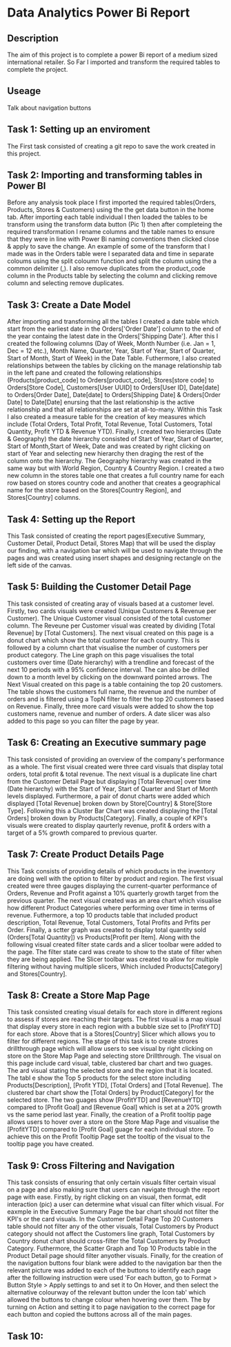 # Data Analytics Power Bi Report

## Description 
The aim of this project is to complete a power Bi report of a medium sized international retailer. So Far I imported and transform the required tables to complete the project. 

## Useage 
Talk about navigation buttons 

## Task 1: Setting up an enviroment
The First task consisted of creating a git repo to save the work created in this project.

## Task 2: Importing and transforming tables in Power BI 
Before any analysis took place I first imported the required tables(Orders, Products, Stores & Customers) using the the get data button in the home tab. After importing each table individual I then loaded the tables to be transform using the transform data button (Pic 1) then after completeing the required transformation I rename columns and the table names to ensure that they were in line with Power Bi naming conventions then clicked close & apply to save the change. An example of some of the transform that I made was in the Orders table were I separated data and time in separate coloums using the split coloumn function and split the column using the a common delimiter (,). I also remove duplicates from the product_code column in the Products table by selecting the column and clicking remove column and selecting remove duplicates. 

## Task 3: Create a Date Model 
After importing and transforming all the tables I created a date table which start from the earliest date in the Orders['Order Date'] column to the end of the year containg the latest date in the Orders['Shipping Date']. After this I created the following columns (Day of Week, Month Number (i.e. Jan = 1, Dec = 12 etc.), Month Name, Quarter, Year, Start of Year, Start of Quarter, Start of Month, Start of Week) in the Date Table. Futhermore, I also created relationships between the tables by clicking on the manage relationship tab in the left pane and created the following relationships (Products[product_code] to Orders[product_code], Stores[store code] to Orders[Store Code], Customers[User UUID] to Orders[User ID], Date[date] to Orders[Order Date], Date[date] to Orders[Shipping Date] & Orders[Order Date] to Date[Date] enursing that the last relationship is the active relationship and that all relationships are set at all-to-many. Within this Task I also created a measure table for the creation of key measures which include (Total Orders, Total Profit, Total Revenue, Total Customers, Total Quantity, Profit YTD & Revenue YTD). Finally, I created two hierarcies (Date & Geography) the date hierarchy consisted of Start of Year, Start of Quarter, Start of Month,Start of Week, Date and was created by right clicking on start of Year and selecting new hierarchy then draging the rest of the column onto the hierarchy. The Geography hierarchy was created in the same way but with World Region, Country & Country Region. I created a  two new column in the stores table one that creates a full country name for each row based on stores country code and another that creates a geographical name for the store based on the Stores[Country Region], and Stores[Country] columns.

## Task 4: Setting up the Report 
This Task consisted of creating the report pages(Executive Summary, Customer Detail, Product Detail, Stores Map) that will be used the display our finding,  with a navigation bar which will be used to navigate through the pages and was created using insert shapes and designing rectangle on the left side of the canvas. 

## Task 5: Building the Customer Detail Page 
This task consisted of creating aray of visuals based at a customer level. Firstly, two cards visuals were created (Unique Customers & Revenue per Customer). The Unique Customer visual consisted of the total customer column. The Reveune per Customer visual was created by dividing [Total Revenue] by [Total Customers]. The next visual created on this page is a donut chart which show the total customer for each country. This is followed by a column chart that visualise the number of customers per product category. The Line graph on this page visualises the total customers over time (Date hierarchy) with a trendline and forecast of the next 10 periods with a 95% confidence interval. The can also be drilled down to a month level by clicking on the downward pointed arrows.  The Next Visual created on this page is a table containing the top 20 customers. The table shows the customers full name, the revenue and the number of orders and is filtered using a TopN filter to filter the top 20 customers based on Revenue. Finally, three more card visuals were added to show the top customers name, revenue and number of orders. A date slicer was also added to this page so you can filter the page by year.

## Task 6: Creating an Executive summary page 
This task consisted of providing an overview of the company's performance as a whole. The first visual created were three card visuals that display total orders, total profit & total revenue. The next visual is a duplicate line chart from the Customer Detail Page but displaying [Total Revenue] over time (Date hierarchy) with the  Start of Year, Start of Quarter and Start of Month levels displayed. Furthermore, a pair of donut charts were added which displayed [Total Revenue] broken down by Store[Country] & Store[Store Type]. Following this a Cluster Bar Chart was created displaying the [Total Orders] broken down by Products[Category]. Finally, a couple of KPI's visuals were created to display qaurterly revenue, profit & orders with a target of a 5% growth compared to previous quarter. 

## Task 7: Create Product Details Page
This Task consists of providing details of which products in the inventory are doing well with the option to filter by product and region. The first visual created were three gauges displaying the current-quarter performance of Orders, Revenue and Profit against a  10% quarterly growth target from the previous quarter. The next visual created was an area chart which visualise how different Product Categories where performing over time in terms of revenue. Futhermore, a top 10 products table that included product description, Total Revenue, Total Customers, Total Profits and Prfits per Order. Finally, a sctter graph was created to display total quantity sold (Orders[Total Quantity]) vs  Products[Profit per Item]. Along with the following visual created filter state cards and a slicer toolbar were added to the page. The filter state card was create to show to the state of filter when they are being applied. The Slicer toolbar was created to allow for multiple filtering without having multiple slicers, Which included Products[Category] and Stores[Country].

## Task 8: Create a Store Map Page 
This task consisted creating visual details for each store in different regions to assess if stores are reaching their targets. The first visual is a map visual that display every store in each region with a bubble size set to [ProfitYTD] for each store. Above that is a Stores[Country] Slicer which allows you to filter for different regions. The stage of this task is to create strores drillthrough page which will allow users to see visual by right clicking on store on the Store Map Page and selecting store Drillthrough. The visual on this page include card visual, table, clustered bar chart and two guages. The ard visual stating the selected store and the region that it is located. The tabl e show the Top 5 products for the select store including Products[Description], [Profit YTD], [Total Orders] and [Total Revenue]. The clustered bar chart show the [Total Orders] by Product[Category] for the selected store. The two guages show [ProfitYTD] and [RevenueYTD] compared to [Profit Goal] and [Revenue Goal] which is set at a 20% growth vs the same period last year. Finally, the creation of a Profit tooltip page allows users to hover over a store on the Store Map Page and visualise the [ProfitYTD] compared to [Profit Goal] guage for each individual store. To achieve this on the Profit Tooltip Page set the tooltip of the visual to the tooltip page you have created.

 ## Task 9: Cross Filtering and Navigation
 This task consists of ensuring that only certain visuals filter certain visual on a page and also making sure that users can navigate through the report page with ease. Firstly, by right clicking on an visual, then format, edit interaction (pic) a user can determine what visual can filter which visual. For eaxmple in the Executive Summary Page the bar chart should not filter the KPI's or the card visuals. In the Customer Detail Page Top 20 Customers table should not filter any of the other visuals, Total Customers by Product category should not affect the Customers line graph, Total Customers by Country donut chart should cross-filter the Total Customers by Product Category. Futhermore, the Scatter Graph and Top 10 Products table in the Product Detail page should filter anyother visuals. Finally, for the creation of the navigation buttons four blank were added to the navigation bar then the relevant picture was added to each of the buttons to identify each page after the folllowing instruction were used 'For each button, go to Format > Button Style > Apply settings to and set it to On Hover, and then select the alternative colourway of the relevant button under the Icon tab' which allowed the buttons to change colour when hovering over them. The by turning on Action and setting it to page navigation to the correct page for each button and copied the buttons across all of the main pages. 

## Task 10: 


